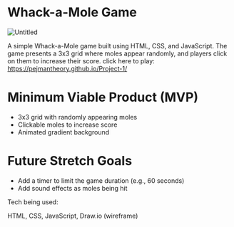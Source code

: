 # Whack-a-Mole Game

![Untitled](https://user-images.githubusercontent.com/81389644/228723438-de27f7f9-368e-4d1f-8020-16daa61ea5be.jpg)


A simple Whack-a-Mole game built using HTML, CSS, and JavaScript. The game presents a 3x3 grid where moles appear randomly, and players click on them to increase their score.
click here to play: https://pejmantheory.github.io/Project-1/

# Minimum Viable Product (MVP)

- 3x3 grid with randomly appearing moles
- Clickable moles to increase score
- Animated gradient background

# Future Stretch Goals

- Add a timer to limit the game duration (e.g., 60 seconds)
- Add sound effects as moles being hit

Tech being used:

HTML, CSS, JavaScript, Draw.io (wireframe)
